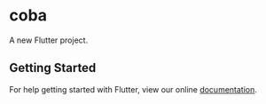 # coba

A new Flutter project.

## Getting Started

For help getting started with Flutter, view our online
[documentation](https://flutter.io/).
